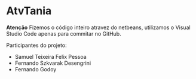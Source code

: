# AtvTania
**Atenção**
Fizemos o código inteiro atravez do netbeans, utilizamos o Visual Studio Code apenas para commitar no GitHub.

Participantes do projeto:

-  Samuel Teixeira Felix Pessoa
-  Fernando Szkvarak Desengrini 
-  Fernando Godoy 
